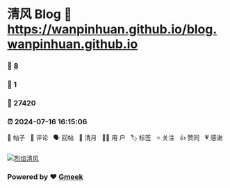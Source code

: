 # 清风 Blog :link: https://wanpinhuan.github.io/blog.wanpinhuan.github.io 
### :page_facing_up: [8](https://wanpinhuan.github.io/blog.wanpinhuan.github.io/tag.html) 
### :speech_balloon: 1 
### :hibiscus: 27420 
### :alarm_clock: 2024-07-16 16:15:06 
📝 帖子 &nbsp; 💬 评论 &nbsp; 🗣 回帖 &nbsp; 🌙 清月 &nbsp; 👨‍💻 用
户 &nbsp; 🏷️ 标签 &nbsp; ⭐️ 关注 &nbsp; 👍 赞同 &nbsp; 💗 感谢 &nbsp;
###

[![烈焰清风](https://img.qfwl.tk/file/13245185b6e2757d19aba.jpg)](https://github.com/wanpinhuan)
### Powered by :heart: [Gmeek](https://github.com/Meekdai/Gmeek)
